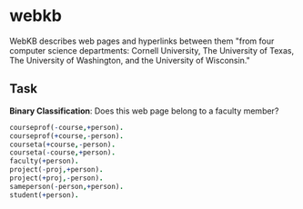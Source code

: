 # webkb

WebKB describes web pages and hyperlinks between them "from four computer
science departments: Cornell University, The University of Texas,
The University of Washington, and the University of Wisconsin."

## Task

**Binary Classification**: Does this web page belong to a faculty member?

```prolog
courseprof(-course,+person).
courseprof(+course,-person).
courseta(+course,-person).
courseta(-course,+person).
faculty(+person).
project(-proj,+person).
project(+proj,-person).
sameperson(-person,+person).
student(+person).
```
